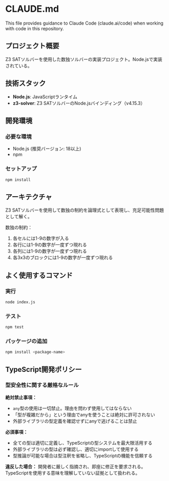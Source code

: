 # CLAUDE.md

This file provides guidance to Claude Code (claude.ai/code) when working with code in this repository.

## プロジェクト概要

Z3 SATソルバーを使用した数独ソルバーの実装プロジェクト。Node.jsで実装されている。

## 技術スタック

- **Node.js**: JavaScriptランタイム
- **z3-solver**: Z3 SATソルバーのNode.jsバインディング（v4.15.3）

## 開発環境

### 必要な環境

- Node.js (推奨バージョン: 18以上)
- npm

### セットアップ

```bash
npm install
```

## アーキテクチャ

Z3 SATソルバーを使用して数独の制約を論理式として表現し、充足可能性問題として解く。

数独の制約：

1. 各セルには1-9の数字が入る
2. 各行には1-9の数字が一度ずつ現れる
3. 各列には1-9の数字が一度ずつ現れる
4. 各3x3のブロックには1-9の数字が一度ずつ現れる

## よく使用するコマンド

### 実行

```bash
node index.js
```

### テスト

```bash
npm test
```

### パッケージの追加

```bash
npm install <package-name>
```

## TypeScript開発ポリシー

### 型安全性に関する厳格なルール

**絶対禁止事項：**
- `any`型の使用は一切禁止。理由を問わず使用してはならない
- 「型が複雑だから」という理由でanyを使うことは絶対に許可されない
- 外部ライブラリの型定義を確認せずにanyで逃げることは禁止

**必須事項：**
- 全ての型は適切に定義し、TypeScriptの型システムを最大限活用する
- 外部ライブラリの型は必ず確認し、適切にimportして使用する
- 型推論が可能な場合は型注釈を省略し、TypeScriptの機能を信頼する

**違反した場合：**
開発者に厳しく指摘され、即座に修正を要求される。TypeScriptを使用する意味を理解していない証拠として扱われる。
